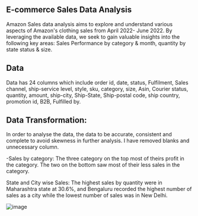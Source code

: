 ## E-commerce Sales Data Analysis
Amazon Sales data analysis aims to explore and understand various aspects of Amazon's clothing sales from April 2022- June 2022.
By leveraging the available data, we seek to gain valuable insights into the following key areas:
Sales Performance by category & month, quantity by state status & size.

## Data 
Data has 24 columns which include order id, date, status, Fulfilment, Sales channel, ship-service level, 
style, sku, category, size, Asin, Courier status, quantity, amount, ship-city, Ship-State, Ship-postal code, ship country, promotion id, B2B, Fulfilled by.

## Data Transformation:
In order to analyse the data, the data to be accurate, consistent and complete to avoid skewness in further analysis. 
I have removed blanks and unnecessary column.

-Sales by category:
The three category on the top most of theirs profit in the category. The two on the bottom saw most of their less sales in the category.


State and City wise Sales:
The highest sales by quantity were in Maharashtra state at 30.6%, and Bengaluru recorded the highest number of sales  as a city while the lowest number of sales was in New Delhi.

![image](https://github.com/user-attachments/assets/70b5c83f-14ca-4357-b37b-eee9199ffae7)

